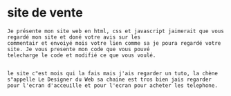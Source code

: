 # site de vente

    Je présente mon site web en html, css et javascript jaimerait que vous regardé mon site et doné votre avis sur les 
    commentair et envoiyé mois votre lien comme sa je poura regardé votre site. Je vous presente mon code que vous pouvé 
    telecharge le code et modifié ce que vous voulé.


    le site c"est mois qui la fais mais j'ais regarder un tuto, la chène s"appelle Le Designer du Web sa chaine est tros bien jais regarder pour l'ecran d'acceuille et pour l'ecran pour acheter les telephone.
